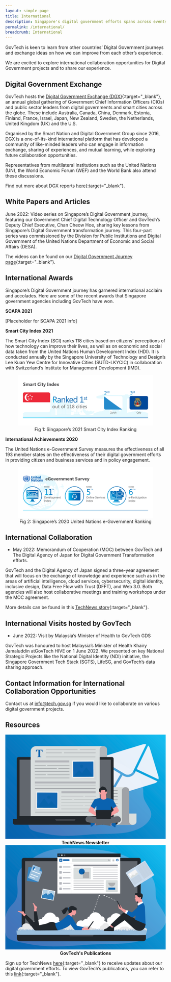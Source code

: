 ```yaml
---
layout: simple-page
title: International
description: Singapore's digital government efforts spans across events, papers, awards and collaborations. Visit this page for more information!
permalink: /international/
breadcrumb: International
---
```


GovTech is keen to learn from other countries’ Digital Government journeys and exchange ideas on how we can improve from each other’s experience.

We are excited to explore international collaboration opportunities for Digital Government projects and to share our experience. 

## Digital Government Exchange

GovTech hosts the [Digital Government Exchange (DGX)](https://www.tech.gov.sg/media/corporate-publications/digital-government-exchange-reports){:target="_blank"}, an annual global gathering of Government Chief Information Officers (CIOs) and public sector leaders from digital governments and smart cities across the globe. These include Australia, Canada, China, Denmark, Estonia, Finland, France, Israel, Japan, New Zealand, Sweden, the Netherlands, United Kingdom (UK) and the U.S. 

Organised by the Smart Nation and Digital Government Group since 2016, DGX is a one-of-its-kind international platform that has developed a community of like-minded leaders who can engage in information exchange, sharing of experiences, and mutual learning, while exploring future collaboration opportunities. 

Representatives from multilateral institutions such as the United Nations (UN), the World Economic Forum (WEF) and the World Bank also attend these discussions. 

Find out more about DGX reports [here](https://www.tech.gov.sg/media/corporate-publications/digital-government-exchange-reports){:target="_blank"}.

## White Papers and Articles

June 2022: Video series on Singapore’s Digital Government journey, featuring our Government Chief Digital Technology Officer and GovTech’s Deputy Chief Executive, Chan Cheow Hoe, sharing key lessons from Singapore’s Digital Government transformation journey. This four-part series was commissioned by the Division for Public Institutions and Digital Government of the United Nations Department of Economic and Social Affairs (DESA).

The videos can be found on our [Digital Government Journey page](https://www.tech.gov.sg/singapore-digital-government-journey/){:target="_blank"}.

## International Awards

Singapore’s Digital Government journey has garnered international acclaim and accolades. Here are some of the recent awards that Singapore government agencies including GovTech have won.

**SCAPA 2021**

[Placeholder for SCAPA 2021 info]

**Smart City Index 2021**

The Smart City Index (SCI) ranks 118 cities based on citizens’ perceptions of how technology can improve their lives, as well as on economic and social data taken from the United Nations Human Development Index (HDI). It is conducted annually by the Singapore University of Technology and Design’s Lee Kuan Yew Centre for Innovative Cities (SUTD-LKYCIC) in collaboration with Switzerland’s Institute for Management Development (IMD).

<figure style="text-align: center">
  <img
    src="/images/digital-transformation/Fig-1-Smart-City-Index.png" 
    alt="Fig 1: Singapore’s 2021 Smart City Index Ranking"
  />
  <figcaption>Fig 1: Singapore’s 2021 Smart City Index Ranking</figcaption>
</figure>
 
**International Achievements 2020**

The United Nations e-Government Survey measures the effectiveness of all 193 member states on the effectiveness of their digital government efforts in providing citizen and business services and in policy engagement.

<figure style="text-align: center">
  <img
    src="/images/digital-transformation/Fig-2-UN-e-gov-survey-ranking.png" 
    alt="Fig 2: Singapore’s 2020 United Nations e-Government Ranking"
  />
  <figcaption>Fig 2: Singapore’s 2020 United Nations e-Government Ranking</figcaption>
</figure>

## International Collaboration

- May 2022: Memorandum of Cooperation (MOC) between GovTech and The Digital Agency of Japan for Digital Government Transformation efforts.

GovTech and the Digital Agency of Japan signed a three-year agreement that will focus on the exchange of knowledge and experience such as in the areas of artificial intelligence, cloud services, cybersecurity, digital identity, inclusive design, Data Free Flow with Trust (DFFT), and Web 3.0. Both agencies will also host collaborative meetings and training workshops under the MOC agreement.

More details can be found in this [TechNews story](https://www.tech.gov.sg/media/technews/govtech-partners-the-digital-agency-of-japan-to-push-digital-government-transformation){:target="_blank"}.

## International Visits hosted by GovTech

- June 2022: Visit by Malaysia’s Minister of Health to GovTech GDS

GovTech was honoured to host Malaysia’s Minister of Health Khairy Jamaluddin atGovTech HIVE on 1 June 2022. We presented on key National Strategic Projects like the National Digital Identity (NDI) initiative, the Singapore Government Tech Stack (SGTS), LifeSG, and GovTech’s data sharing approach.

## Contact Information for International Collaboration Opportunities

Contact us at <info@tech.gov.sg> if you would like to collaborate on various digital government projects.

## Resources

<div class="row">
  <div class="col" style="text-align: center">
    <a href="/media/technews/subscribe" target="_blank">
      <img src="/images/digital-transformation/TechNews-newsletter.png" alt="TechNews Newsletter" /></a>
    <figcaption><b>TechNews Newsletter</b></figcaption>
  </div>

  <div class="col" style="text-align: center">
    <a href="/media/corporate-publications" target="_blank">
      <img src="/images/digital-transformation/GovTech-publications.png" alt="GovTech's Publications" /></a>
    <figcaption><b>GovTech's Publications</b></figcaption>
  </div>
  <div class="col"></div>
  <div class="col"></div>
</div>

Sign up for TechNews [here](https://www.tech.gov.sg/media/technews/subscribe){:target="_blank"} to receive updates about our digital government efforts. To view GovTech’s publications, you can refer to this [link](https://www.tech.gov.sg/media/corporate-publications/){:target="_blank"}. 
